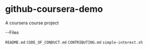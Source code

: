 # github-coursera-demo
A coursera course project

--Files

`README.md`
`CODE_OF_CONDUCT.md`
`CONTRIBUTING.md`
`simple-interest.sh`